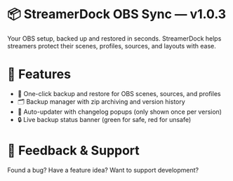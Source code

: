 # 📦 StreamerDock OBS Sync — v1.0.3

Your OBS setup, backed up and restored in seconds. StreamerDock helps streamers protect their scenes, profiles, sources, and layouts with ease.

# 🚀 Features

- 🔄 One-click backup and restore for OBS scenes, sources, and profiles
- 🗂 Backup manager with zip archiving and version history
- 💬 Auto-updater with changelog popups (only shown once per version)
- 🔒 Live backup status banner (green for safe, red for unsafe)

# 📣 Feedback & Support

Found a bug? Have a feature idea? Want to support development?
